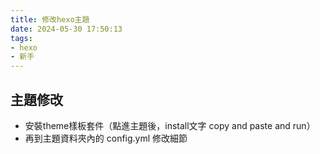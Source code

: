 ```yaml
---
title: 修改hexo主題
date: 2024-05-30 17:50:13
tags:
- hexo
- 新手
---
```

## 主題修改
* 安裝theme樣板套件（點進主題後，install文字 copy and paste and run）
* 再到主題資料夾內的 config.yml 修改細節

